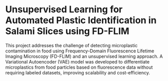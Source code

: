 # Unsupervised Learning for Automated Plastic Identification in Salami Slices using FD-FLIM
This project addresses the challenge of detecting microplastic contamination in food using Frequency-Domain Fluorescence Lifetime Imaging Microscopy (FD-FLIM) and an unsupervised learning approach. A Variational Autoencoder (VAE) model was developed to differentiate microplastics from food particles based on fluorescence data without requiring labeled datasets, improving scalability and cost-efficiency.

